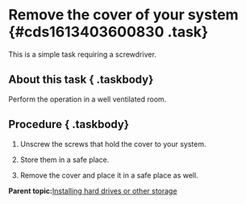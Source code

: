 # Remove the cover of your system {#cds1613403600830 .task}

This is a simple task requiring a screwdriver.

## About this task { .taskbody}

Perform the operation in a well ventilated room.

## Procedure { .taskbody}

1.  Unscrew the screws that hold the cover to your system.

2.  Store them in a safe place.

3.  Remove the cover and place it in a safe place as well.


**Parent topic:**[Installing hard drives or other storage](bgp1613403600781.md)

